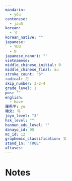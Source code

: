 ```yaml
---
mandarin:
  - yǒu
cantonese:
  - jau5
korean:
  - 유
korean_native: ""
japanese:
  - YUU
  - U
japanese_nanori: ""
vietnamese:
middle_chinese_initial: 0
middle_chinese_final: ɨu
stroke_count: "6"
radical: 月
skip_number: 3-2-4
grade_level: 1
pos: ""
english:
  - have
羅馬字: yu
韓文: 유
joyo_level: "3"
hsk_level: ""
hanmun_edu_level: ""
danayo_id: 95
mc_id: 12
graphemic_classification: 又
stand_in: "TRUE"
aliases:
---
```


# Notes
